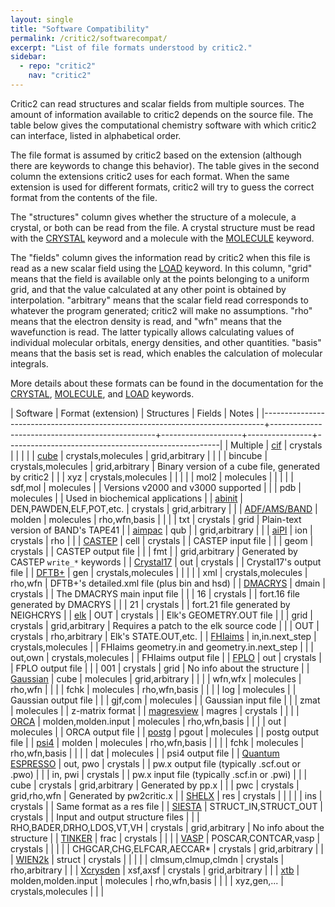 ```yaml
---
layout: single
title: "Software Compatibility"
permalink: /critic2/softwarecompat/
excerpt: "List of file formats understood by critic2."
sidebar:
  - repo: "critic2"
    nav: "critic2"
---
```


Critic2 can read structures and scalar fields from multiple
sources. The amount of information available to critic2 depends on the
source file. The table below gives the computational chemistry
software with which critic2 can interface, listed in alphabetical
order.

The file format is assumed by critic2 based on the extension (although
there are keywords to change this behavior). The table gives in the
second column the extensions critic2 uses for each format. When the
same extension is used for different formats, critic2 will try to
guess the correct format from the contents of the file.

The "structures" column gives whether the structure of a molecule, a
crystal, or both can be read from the file. A crystal structure must
be read with the [CRYSTAL](/critic2/manual/crystal/#c2-crystal)
keyword and a molecule with the
[MOLECULE](/critic2/manual/molecule/#c2-molecule) keyword.

The "fields" column gives the information read by critic2 when this
file is read as a new scalar field using the [LOAD](/critic2/manual/fields/#c2-load)
keyword. In this column, "grid" means that the field is available only
at the points belonging to a uniform grid, and that the value
calculated at any other point is obtained by
interpolation. "arbitrary" means that the scalar field read
corresponds to whatever the program generated; critic2 will make no
assumptions. "rho" means that the electron density is read, and "wfn"
means that the wavefunction is read. The latter typically allows
calculating values of individual molecular orbitals, energy densities,
and other quantities. "basis" means that the basis set is read, which
enables the calculation of molecular integrals.

More details about these formats can be found in the documentation for
the [CRYSTAL](/critic2/manual/crystal/#c2-crystal),
[MOLECULE](/critic2/manual/molecule/#c2-molecule), and
[LOAD](/critic2/manual/fields/#c2-load) keywords.

| Software                                                                     | Format (extension)                              | Structures         | Fields         | Notes                                               |
|------------------------------------------------------------------------------+-------------------------------------------------+--------------------+----------------+-----------------------------------------------------|
| Multiple                                                                     | [cif](https://www.iucr.org/resources/cif)       | crystals           |                |                                                     |
|                                                                              | [cube](http://paulbourke.net/dataformats/cube/) | crystals,molecules | grid,arbitrary |                                                     |
|                                                                              | bincube                                         | crystals,molecules | grid,arbitrary | Binary version of a cube file, generated by critic2 |
|                                                                              | xyz                                             | crystals,molecules |                |                                                     |
|                                                                              | mol2                                            | molecules          |                |                                                     |
|                                                                              | sdf,mol                                         | molecules          |                | Versions v2000 and v3000 supported                  |
|                                                                              | pdb                                             | molecules          |                | Used in biochemical applications                    |
| [abinit](https://www.abinit.org/)                                            | DEN,PAWDEN,ELF,POT,etc.                         | crystals           | grid,arbitrary |                                                     |
| [ADF/AMS/BAND](https://www.scm.com/)                                         | molden                                          | molecules          | rho,wfn,basis  |                                                     |
|                                                                              | txt                                             | crystals           | grid           | Plain-text version of BAND's TAPE41                 |
| [aimpac](https://www.chemistry.mcmaster.ca/aimpac/imagemap/imagemap.htm)     | qub                                             |                    | grid,arbitrary |                                                     |
| [aiPI](https://doi.org/10.1016/0010-4655(93)90041-A)                         | ion                                             | crystals           | rho            |                                                     |
| [CASTEP](http://www.castep.org/)                                             | cell                                            | crystals           |                | CASTEP input file                                   |
|                                                                              | geom                                            | crystals           |                | CASTEP output file                                  |
|                                                                              | fmt                                             |                    | grid,arbitrary | Generated by CASTEP `write_*` keywords              |
| [Crystal17](https://www.crystal.unito.it)                                    | out                                             | crystals           |                | Crystal17's output file                             |
| [DFTB+](https://dftbplus.org/)                                               | gen                                             | crystals,molecules |                |                                                     |
|                                                                              | xml                                             | crystals,molecules | rho,wfn        | DFTB+'s detailed.xml file (plus bin and hsd)        |
| [DMACRYS](http://www.chem.ucl.ac.uk/cposs/dmacrys/index.html)                | dmain                                           | crystals           |                | The DMACRYS main input file                         |
|                                                                              | 16                                              | crystals           |                | fort.16 file generated by DMACRYS                   |
|                                                                              | 21                                              | crystals           |                | fort.21 file generated by NEIGHCRYS                 |
| [elk](https://elk.sourceforge.io)                                            | OUT                                             | crystals           |                | Elk's GEOMETRY.OUT file                             |
|                                                                              | grid                                            | crystals           | grid,arbitrary | Requires a patch to the elk source code             |
|                                                                              | OUT                                             | crystals           | rho,arbitrary  | Elk's STATE.OUT,etc.                                |
| [FHIaims](https://fhi-aims.org/)                                             | in,in.next_step                                 | crystals,molecules |                | FHIaims geometry.in and geometry.in.next_step       |
|                                                                              | out,own                                         | crystals,molecules |                | FHIaims output file                                 |
| [FPLO](https://www.fplo.de/)                                                 | out                                             | crystals           |                | FPLO output file                                    |
|                                                                              | 001                                             | crystals           | grid           | No info about the structure                         |
| [Gaussian](https://gaussian.com/)                                            | cube                                            | molecules          | grid,arbitrary |                                                     |
|                                                                              | wfn,wfx                                         | molecules          | rho,wfn        |                                                     |
|                                                                              | fchk                                            | molecules          | rho,wfn,basis  |                                                     |
|                                                                              | log                                             | molecules          |                | Gaussian output file                                |
|                                                                              | gjf,com                                         | molecules          |                | Gaussian input file                                 |
|                                                                              | zmat                                            | molecules          |                | z-matrix format                                     |
| [magresview](https://www.ccpnc.ac.uk/magresview/magresview/magres_view.html) | magres                                          | crystals           |                |                                                     |
| [ORCA](https://orcaforum.kofo.mpg.de/)                                       | molden,molden.input                             | molecules          | rho,wfn,basis  |                                                     |
|                                                                              | out                                             | molecules          |                | ORCA output file                                    |
| [postg](https://github.com/aoterodelaroza/postg)                             | pgout                                           | molecules          |                | postg output file                                   |
| [psi4](https://psicode.org/)                                                 | molden                                          | molecules          | rho,wfn,basis  |                                                     |
|                                                                              | fchk                                            | molecules          | rho,wfn,basis  |                                                     |
|                                                                              | dat                                             | molecules          |                | psi4 output file                                    |
| [Quantum ESPRESSO](https://www.quantum-espresso.org/)                        | out, pwo                                        | crystals           |                | pw.x output file (typically .scf.out or .pwo)       |
|                                                                              | in, pwi                                         | crystals           |                | pw.x input file (typically .scf.in or .pwi)         |
|                                                                              | cube                                            | crystals           | grid,arbitrary | Generated by pp.x                                   |
|                                                                              | pwc                                             | crystals           | grid,rho,wfn   | Generated by pw2critic.x                            |
| [SHELX](https://shelx.uni-goettingen.de/)                                    | res                                             | crystals           |                |                                                     |
|                                                                              | ins                                             | crystals           |                | Same format as a res file                           |
| [SIESTA](https://departments.icmab.es/leem/siesta/)                          | STRUCT_IN,STRUCT_OUT                            | crystals           |                | Input and output structure files                    |
|                                                                              | RHO,BADER,DRHO,LDOS,VT,VH                       | crystals           | grid,arbitrary | No info about the structure                         |
| [TINKER](https://dasher.wustl.edu/tinker/)                                   | frac                                            | crystals           |                |                                                     |
| [VASP](https://www.vasp.at/)                                                 | POSCAR,CONTCAR,vasp                             | crystals           |                |                                                     |
|                                                                              | CHGCAR,CHG,ELFCAR,AECCAR*                       | crystals           | grid,arbitrary |                                                     |
| [WIEN2k](http://susi.theochem.tuwien.ac.at/)                                 | struct                                          | crystals           |                |                                                     |
|                                                                              | clmsum,clmup,clmdn                              | crystals           | rho,arbitrary  |                                                     |
| [Xcrysden](http://www.xcrysden.org/)                                         | xsf,axsf                                        | crystals           | grid,arbitrary |                                                     |
| [xtb](https://github.com/grimme-lab/xtb)                                     | molden,molden.input                             | molecules          | rho,wfn,basis  |                                                     |
|                                                                              | xyz,gen,...                                     | crystals,molecules |                |                                                     |
